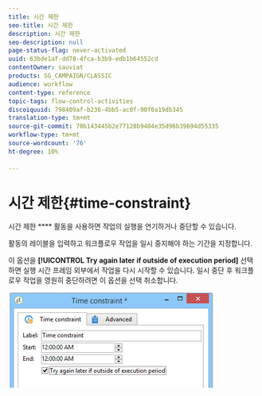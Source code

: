 ```yaml
---
title: 시간 제한
seo-title: 시간 제한
description: 시간 제한
seo-description: null
page-status-flag: never-activated
uuid: 63bde1af-dd78-4fca-b3b9-edb1b64552cd
contentOwner: sauviat
products: SG_CAMPAIGN/CLASSIC
audience: workflow
content-type: reference
topic-tags: flow-control-activities
discoiquuid: 798409af-b236-4bb5-ac0f-90f0a19db345
translation-type: tm+mt
source-git-commit: 70b143445b2e77128b9404e35d96b39694d55335
workflow-type: tm+mt
source-wordcount: '76'
ht-degree: 10%

---
```



# 시간 제한{#time-constraint}

시간 제한 **** 활동을 사용하면 작업의 실행을 연기하거나 중단할 수 있습니다.

활동의 레이블을 입력하고 워크플로우 작업을 일시 중지해야 하는 기간을 지정합니다.

이 옵션을 **[!UICONTROL Try again later if outside of execution period]** 선택하면 실행 시간 프레임 외부에서 작업을 다시 시작할 수 있습니다. 일시 중단 후 워크플로우 작업을 영원히 중단하려면 이 옵션을 선택 취소합니다.

![](assets/s_user_scheduled_wait.png)

